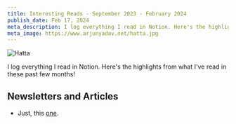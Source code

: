 ```yaml
---
title: Interesting Reads - September 2023 - February 2024
publish_date: Feb 17, 2024
meta_description: I log everything I read in Notion. Here's the highlights from what I've read in these past few months!
meta_image: https://www.arjunyadav.net/hatta.jpg
---
```


![Hatta](/hatta.jpg)

I log everything I read in Notion. Here's the highlights from what I've read in these past few months!

## Newsletters and Articles

- Just, this [one](https://forum.effectivealtruism.org/posts/RXFcmrf7E5fLhb43e/things-to-check-about-a-job-or-internship).
